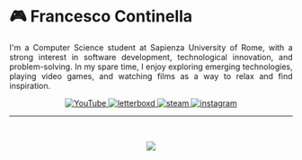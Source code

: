 # 🎮 Francesco Continella
<p style="text-align: justify;">
I'm a Computer Science student at Sapienza University of Rome, with a strong interest in software development, technological innovation, and problem-solving. In my spare time, I enjoy exploring emerging technologies, playing video games, and watching films as a way to relax and find inspiration.
</p>

<p align="center">
  <a href="https://youtu.be/oHg5SJYRHA0" title="YouTube">
    <img alt="YouTube" src="https://custom-icon-badges.demolab.com/badge/-youtube-ce4630?style=for-the-badge&logo=youtube_full&logoColor=white"/>
  </a>
  <a href="https://letterboxd.com/Continella/">
    <img alt="letterboxd" src="https://custom-icon-badges.demolab.com/badge/-letterboxd-488207?style=for-the-badge&logoColor=white&logo=letterboxd_logo"/>
  </a>
  <a href="https://steamcommunity.com/id/EnergySLB/">
    <img alt="steam"  src="https://custom-icon-badges.demolab.com/badge/-ᅠsteamᅠ-1155ba?style=for-the-badge&logo=steam_logo&logoColor=white"/>
  </a> 
  <a href="https://www.instagram.com/continella.francesco/">
    <img alt="instagram"  src="https://custom-icon-badges.demolab.com/badge/-instagram-F25278?style=for-the-badge&logo=instagram&logoColor=white"/>
  </a>
</p>


---

<br>

<p align="center">
  <img src="https://media1.giphy.com/media/v1.Y2lkPTc5MGI3NjExZnN6amsxN2lhd3U5bXVjNTNuY2MyazRrOW1rc3F1eWgybjN3N2YyMCZlcD12MV9pbnRlcm5hbF9naWZfYnlfaWQmY3Q9Zw/oi7OBTsyGKTYI/giphy.gif"/>
</p>





